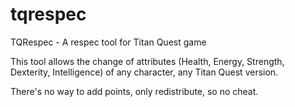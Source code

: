 # tqrespec
TQRespec - A respec tool for Titan Quest game

This tool allows the change of attributes (Health, Energy, Strength, Dexterity, Intelligence) of any character, any Titan Quest version.

There's no way to add points, only redistribute, so no cheat.

